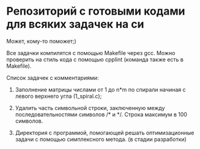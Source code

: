 # Репозиторий с готовыми кодами для всяких задачек на си
Может, кому-то поможет;)

Все задачки компилятся с помощью Makefile через gcc. Можно проверить на стиль кода с помощью cpplint (команда также есть в Makefile).

Список задачек с комментариями:

1) Заполнение матрицы числами от 1 до n*m по спирали начиная с левого верхнего угла (1_spiral.c);

2) Удалить часть символьной строки, заключенную между последовательностями символов /* и */. Строка максимум в 100 символов.

3) Директория с программой, помогающей решать оптимизационные задачи с помощью симплексного метода. (в стадии разработки)